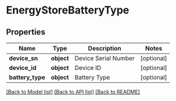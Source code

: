 # EnergyStoreBatteryType

## Properties
Name | Type | Description | Notes
------------ | ------------- | ------------- | -------------
**device_sn** | **object** | Device Serial Number | [optional] 
**device_id** | **object** | Device ID | [optional] 
**battery_type** | **object** | Battery Type | [optional] 

[[Back to Model list]](../README.md#documentation-for-models) [[Back to API list]](../README.md#documentation-for-api-endpoints) [[Back to README]](../README.md)

